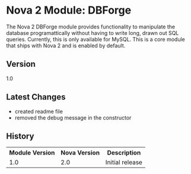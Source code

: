 # Nova 2 Module: DBForge

The Nova 2 DBForge module provides functionality to manipulate the database programattically without having to write long, drawn out SQL queries. Currently, this is only available for MySQL. This is a core module that ships with Nova 2 and is enabled by default.

## Version

1.0

## Latest Changes

* created readme file
* removed the debug message in the constructor

## History

<table>
	<tr>
		<th>Module Version</th><th>Nova Version</th><th>Description</th>
	</tr>
	<tr>
		<td>1.0</td><td>2.0</td><td>Initial release</td>
	</tr>
</table>